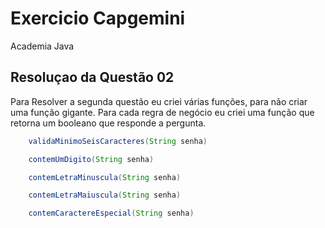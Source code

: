 # Exercicio Capgemini
Academia Java

## Resoluçao da Questão 02

Para Resolver a segunda questão eu criei várias funções, para não criar uma função gigante. Para cada regra de negócio eu criei uma função que retorna um booleano que responde a pergunta.

~~~java
	validaMinimoSeisCaracteres(String senha)
~~~

~~~java
	contemUmDigito(String senha)
~~~
~~~java
	contemLetraMinuscula(String senha)
~~~
~~~java
	contemLetraMaiuscula(String senha)
~~~
~~~java
	contemCaractereEspecial(String senha)
~~~

